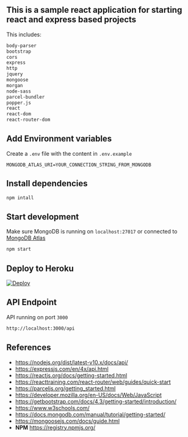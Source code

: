 
## This is a sample react application for starting react and express based projects

This includes:

```bash
body-parser
bootstrap
cors
express
http
jquery
mongoose
morgan
node-sass
parcel-bundler
popper.js
react
react-dom
react-router-dom
```


## Add Environment variables

Create a `.env` file with the content in `.env.example`

```
MONGODB_ATLAS_URI=YOUR_CONNECTION_STRING_FROM_MONGODB
```


## Install dependencies

```bash
npm intall
```


## Start development

Make sure MongoDB is running on `localhost:27017` or connected to [MongoDB Atlas](https://cloud.mongodb.com/)

```bash
npm start
```


## Deploy to Heroku

[![Deploy](https://www.herokucdn.com/deploy/button.svg)](https://heroku.com/deploy)


## API Endpoint

API running on port `3000`

```bash
http://localhost:3000/api
```


## References

- https://nodejs.org/dist/latest-v10.x/docs/api/
- https://expressjs.com/en/4x/api.html
- https://reactjs.org/docs/getting-started.html
- https://reacttraining.com/react-router/web/guides/quick-start
- https://parceljs.org/getting_started.html
- https://developer.mozilla.org/en-US/docs/Web/JavaScript
- https://getbootstrap.com/docs/4.3/getting-started/introduction/
- https://www.w3schools.com/
- https://docs.mongodb.com/manual/tutorial/getting-started/
- https://mongoosejs.com/docs/guide.html
- **NPM** https://registry.npmjs.org/
